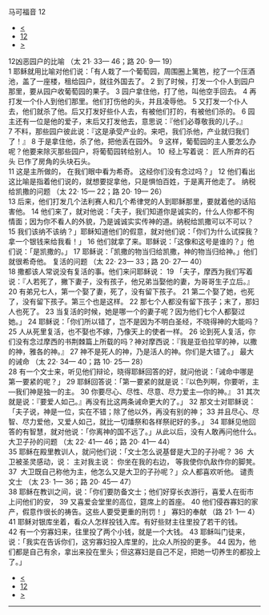﻿





 马可福音 12




* [<](bible/MRK11.md)
* [12](bible/MRK.md)
* [>](bible/MRK13.md)



 
12凶恶园户的比喻 （太 21· 33— 46；路 20· 9— 19）  
1 耶稣就用比喻对他们说：「有人栽了一个葡萄园，周围圈上篱笆，挖了一个压酒池，盖了一座楼，租给园户，就往外国去了。 
2 到了时候，打发一个仆人到园户那里，要从园户收葡萄园的果子。 
3 园户拿住他，打了他，叫他空手回去。 
4 再打发一个仆人到他们那里。他们打伤他的头，并且凌辱他。 
5 又打发一个仆人去，他们就杀了他。后又打发好些仆人去，有被他们打的，有被他们杀的。 
6 园主还有一位是他的爱子，末后又打发他去，意思说：『他们必尊敬我的儿子。』 
7 不料，那些园户彼此说：『这是承受产业的。来吧，我们杀他，产业就归我们了！』 
8 于是拿住他，杀了他，把他丢在园外。 
9 这样，葡萄园的主人要怎么办呢？他要来除灭那些园户，将葡萄园转给别人。 
10  经上写着说： 匠人所弃的石头 已作了房角的头块石头。  
11 这是主所做的， 在我们眼中看为希奇。 这经你们没有念过吗？」 
12 他们看出这比喻是指着他们说的，就想要捉拿他，只是惧怕百姓，于是离开他走了。 纳税给凯撒的问题 （太 22· 15— 22；路 20· 19— 26）  
13 后来，他们打发几个法利赛人和几个希律党的人到耶稣那里，要就着他的话陷害他。 
14 他们来了，就对他说：「夫子，我们知道你是诚实的，什么人你都不徇情面；因为你不看人的外貌，乃是诚诚实实传神的道。纳税给凯撒可以不可以？ 
15 我们该纳不该纳？」耶稣知道他们的假意，就对他们说：「你们为什么试探我？拿一个银钱来给我看！」 
16 他们就拿了来。耶稣说：「这像和这号是谁的？」他们说：「是凯撒的。」 
17 耶稣说：「凯撒的物当归给凯撒，神的物当归给神。」他们就很希奇他。 复活的问题 （太 22· 23— 33；路 20· 27— 40）  
18 撒都该人常说没有复活的事。他们来问耶稣说： 
19 「夫子，摩西为我们写着说：『人若死了，撇下妻子，没有孩子，他兄弟当娶他的妻，为哥哥生子立后。』 
20 有弟兄七人，第一个娶了妻，死了，没有留下孩子。 
21 第二个娶了她，也死了，没有留下孩子。第三个也是这样。 
22 那七个人都没有留下孩子；末了，那妇人也死了。 
23 当复活的时候，她是哪一个的妻子呢？因为他们七个人都娶过她。」 
24 耶稣说：「你们所以错了，岂不是因为不明白圣经，不晓得神的大能吗？ 
25 人从死里复活，也不娶也不嫁，乃像天上的使者一样。 
26 论到死人复活，你们没有念过摩西的书荆棘篇上所载的吗？神对摩西说：『我是亚伯拉罕的神，以撒的神，雅各的神。』 
27 神不是死人的神，乃是活人的神。你们是大错了。」 最大的诫命 （太 22· 34— 40；路 10· 25— 28）  
28 有一个文士来，听见他们辩论，晓得耶稣回答的好，就问他说：「诫命中哪是第一要紧的呢？」 
29 耶稣回答说：「第一要紧的就是说：『以色列啊，你要听，主—我们神是独一的主。 
30 你要尽心、尽性、尽意、尽力爱主—你的神。』 
31 其次就是说：『要爱人如己。』再没有比这两条诫命更大的了。」 
32 那文士对耶稣说：「夫子说，神是一位，实在不错；除了他以外，再没有别的神； 
33 并且尽心、尽智、尽力爱他，又爱人如己，就比一切燔祭和各样祭祀好的多。」 
34 耶稣见他回答的有智慧，就对他说：「你离神的国不远了。」从此以后，没有人敢再问他什么。 大卫子孙的问题 （太 22· 41— 46；路 20· 41— 44）  
35 耶稣在殿里教训人，就问他们说：「文士怎么说基督是大卫的子孙呢？ 
36  大卫被圣灵感动，说： 主对我主说： 你坐在我的右边， 等我使你仇敌作你的脚凳。  
37  大卫既自己称他为主，他怎么又是大卫的子孙呢？」众人都喜欢听他。 谴责文士 （太 23· 1— 36；路 20· 45— 47）  
38 耶稣在教训之间，说：「你们要防备文士；他们好穿长衣游行，喜爱人在街市上问他们的安， 
39 又喜爱会堂里的高位，筵席上的首座。 
40 他们侵吞寡妇的家产，假意作很长的祷告。这些人要受更重的刑罚！」 寡妇的奉献 （路 21· 1— 4）  
41 耶稣对银库坐着，看众人怎样投钱入库。有好些财主往里投了若干的钱。 
42 有一个穷寡妇来，往里投了两个小钱，就是一个大钱。 
43 耶稣叫门徒来，说：「我实在告诉你们，这穷寡妇投入库里的，比众人所投的更多。 
44 因为，他们都是自己有余，拿出来投在里头；但这寡妇是自己不足，把她一切养生的都投上了。」 
* [<](bible/MRK11.md)
* [12](bible/MRK.md)
* [>](bible/MRK13.md)





---









